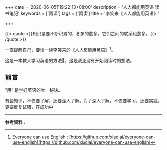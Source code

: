 +++
date = '2020-06-05T19:22:13+08:00'
description = '人人都能用英语 读书笔记'
keywords = ['阅读']
tags = ['阅读']
title = '李笑来《人人都能用英语》'

+++

{{< quote >}}知识是要不断积累的，积累的愈多，它们之间的联系也愈多。{{< /quote >}}

一直提醒自己，要读一读李笑来的《人人都能用英语》[^1]。

这是一本教人学习英语的方法📕，这是我还没有开始阅读时的想法。

## 前言

“用” 是学好英语的唯一秘诀。

有些知识，不仅要了解，还要深入了解。为了深入了解，不仅要学习，还要实践，更要反复试错，在成功中

---

**参考资料**：

[^1]: Everyone can use English : [https://github.com/xiaolai/everyone-can-use-english](https://github.com/xiaolai/everyone-can-use-english)
